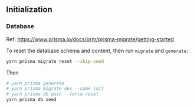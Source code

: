 ## Initialization

### Database

Ref: https://www.prisma.io/docs/orm/prisma-migrate/getting-started

To reset the database schema and content, then run `migrate` and `generate`:

```sh
yarn prisma migrate reset --skip-seed
```
Then

```sh
# yarn prisma generate
# yarn prisma migrate dev --name init
# yarn prisma db push --force-reset
yarn prisma db seed
```
